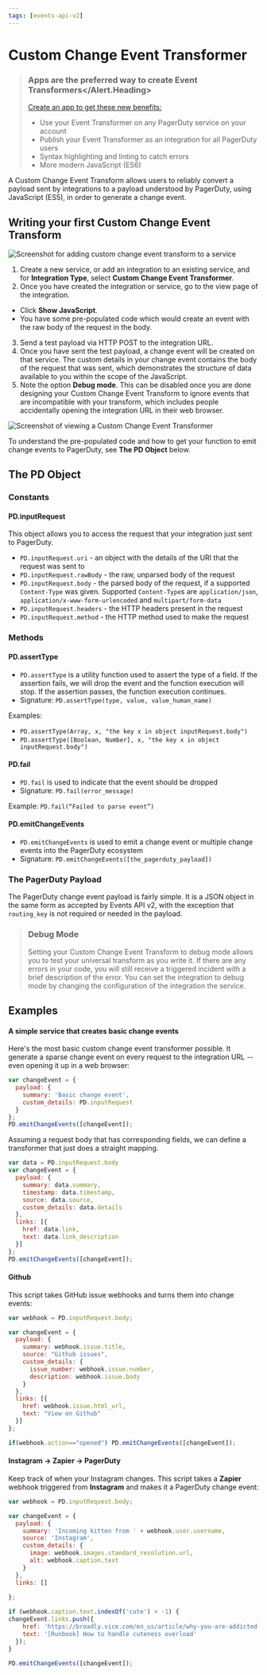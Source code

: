 ```yaml
---
tags: [events-api-v2]
---
```


# Custom Change Event Transformer


<!-- theme:warning -->
> ### Apps are the preferred way to create Event Transformers</Alert.Heading>
> [Create an app to get these new benefits:](../../docs/app-integration-development/06-Events-Integration.md#add-an-event-transformer)
> * Use your Event Transformer on any PagerDuty service on your account
> * Publish your Event Transformer as an integration for all PagerDuty users
> * Syntax highlighting and linting to catch errors
> * More modern JavaScript (ES6)

A Custom Change Event Transform allows users to reliably convert a payload sent by integrations to a payload understood by PagerDuty, using JavaScript (ES5), in order to generate a change event.

## Writing your first Custom Change Event Transform

![Screenshot for adding custom change event transform to a service](../../assets/images/add-custom-change-event-integration-page.png)

1. Create a new service, or add an integration to an existing service, and for **Integration Type**, select **Custom Change Event Transformer**.
2. Once you have created the integration or service, go to the view page of the integration.
  * Click **Show JavaScript**.
  * You have some pre-populated code which would create an event with the raw body of the request in the body.
3. Send a test payload via HTTP POST to the integration URL.
4. Once you have sent the test payload, a change event will be created on that service. The custom details in your change event contains the body of the request that was sent, which demonstrates the structure of data available to you within the scope of the JavaScript.
5. Note the option **Debug mode**. This can be disabled once you are done designing your Custom Change Event Transform to ignore events that are incompatible with your transform, which includes people accidentally opening the integration URL in their web browser.

![Screenshot of viewing a Custom Change Event Transformer](../../assets/images/change-event-et-view-page.png)

To understand the pre-populated code and how to get your function to emit change events to PagerDuty, see **The PD Object** below.

## The PD Object

### Constants
#### PD.inputRequest

This object allows you to access the request that your integration just sent to PagerDuty.

  * `PD.inputRequest.uri` - an object with the details of the URI that the request was sent to
  * `PD.inputRequest.rawBody` - the raw, unparsed body of the request
  * `PD.inputRequest.body` - the parsed body of the request, if a supported `Content-Type` was given. Supported `Content-Type`s are `application/json`, `application/x-www-form-urlencoded` and `multipart/form-data`
  * `PD.inputRequest.headers` - the HTTP headers present in the request
  * `PD.inputRequest.method` - the HTTP method used to make the request

### Methods
#### PD.assertType
  * `PD.assertType` is a utility function used to assert the type of a field. If the assertion fails, we will drop the event and the function execution will stop. If the assertion passes, the function execution continues.
  * Signature: `PD.assertType(type, value, value_human_name)`

Examples:
  * `PD.assertType(Array, x, "the key x in object inputRequest.body")`
  * `PD.assertType([Boolean, Number], x, "the key x in object inputRequest.body")`

#### PD.fail
  * `PD.fail` is used to indicate that the event should be dropped
  * Signature: `PD.fail(error_message)`

Example: `PD.fail(“Failed to parse event”)`

#### PD.emitChangeEvents
  * `PD.emitChangeEvents` is used to emit a change event or multiple change events into the PagerDuty ecosystem
  * Signature: `PD.emitChangeEvents([the_pagerduty_payload])`


### The PagerDuty Payload
The PagerDuty change event payload is fairly simple. It is a JSON object in the same form as <Link to="/docs/events-api-v2/send-change-events">accepted by Events API v2</Link>, with the exception that `routing_key` is not required or needed in the payload.


<!-- theme:info -->
> ### Debug Mode
> Setting your Custom Change Event Transform to debug mode allows you to test your universal transform as you write it. If there are any errors in your code, you will still receive a triggered incident with a brief description of the error.
> You can set the integration to debug mode by changing the configuration of the integration the service.

## Examples

#### A simple service that creates basic change events

Here's the most basic custom change event transformer possible. It generate a sparse change event on every request to the integration URL -- even opening it up in a web browser:

```javascript
var changeEvent = {
  payload: {
    summary: 'Basic change event',
    custom_details: PD.inputRequest
  }
};
PD.emitChangeEvents([changeEvent]);
```

Assuming a request body that has corresponding fields, we can define a transformer that just does a straight mapping.

```javascript
var data = PD.inputRequest.body
var changeEvent = {
  payload: {
    summary: data.summary,
    timestamp: data.timestamp,
    source: data.source,
    custom_details: data.details
  },
  links: [{
    href: data.link,
    text: data.link_description
  }]
};
PD.emitChangeEvents([changeEvent]);
```


#### Github

This script takes GitHub issue webhooks and turns them into change events:

```javascript
var webhook = PD.inputRequest.body;

var changeEvent = {
  payload: {
    summary: webhook.issue.title,
    source: "Github issues",
    custom_details: {
      issue_number: webhook.issue.number,
      description: webhook.issue.body
    }
  },
  links: [{
    href: webhook.issue.html_url,
    text: "View on Github"
  }]
};

if(webhook.action=="opened") PD.emitChangeEvents([changeEvent]);
```



#### Instagram → Zapier → PagerDuty

Keep track of when your Instagram changes. This script takes a **Zapier** webhook triggered from **Instagram** and makes it a PagerDuty change event:

```javascript
var webhook = PD.inputRequest.body;

var changeEvent = {
  payload: {
    summary: 'Incoming kitten from ' + webhook.user.username,
    source: 'Instagram',
    custom_details: {
      image: webhook.images.standard_resolution.url,
      alt: webhook.caption.text
    }
  },
  links: []
 
};

if (webhook.caption.text.indexOf('cute') > -1) {
changeEvent.links.push({
    href: 'https://broadly.vice.com/en_us/article/why-you-are-addicted-to-cute-baby-animals',
    text: '[Runbook] How to handle cuteness overload'
  });
}

PD.emitChangeEvents([changeEvent]);
```

